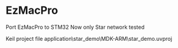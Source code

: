 EzMacPro
========

Port EzMacPro to STM32
Now only Star network tested


Keil project file
application\star_demo\MDK-ARM\star_demo.uvproj